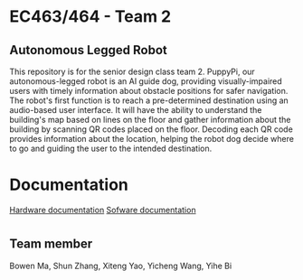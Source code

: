 # EC463/464 - Team 2
## Autonomous Legged Robot
This repository is for the senior design class team 2. PuppyPi, our autonomous-legged robot is an AI guide dog, providing visually-impaired users with timely information about obstacle positions for safer navigation. The robot's first function is to reach a pre-determined destination using an audio-based user interface. It will have the ability to understand the building's map based on lines on the floor and gather information about the building by scanning QR codes placed on the floor. Decoding each QR code provides information about the location, helping the robot dog decide where to go and guiding the user to the intended destination.

#

# Documentation

[Hardware documentation](https://github.com/PicassoEEA/legged_robot/tree/main/Hardware_Info)
[Sofware documentation](https://github.com/PicassoEEA/legged_robot/tree/main/Software_Info)

#


## Team member
Bowen Ma, Shun Zhang, Xiteng Yao, Yicheng Wang, Yihe Bi
